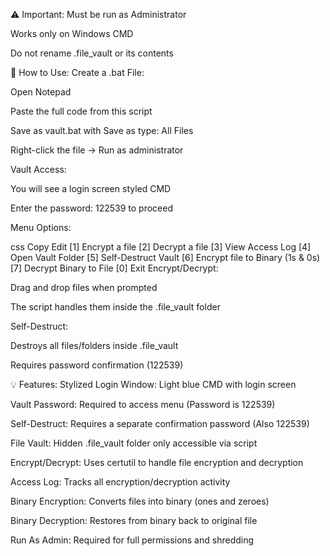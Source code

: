 ⚠️ Important:
Must be run as Administrator

Works only on Windows CMD

Do not rename .file_vault or its contents

🧭 How to Use:
Create a .bat File:

Open Notepad

Paste the full code from this script

Save as vault.bat with Save as type: All Files

Right-click the file → Run as administrator

Vault Access:

You will see a login screen styled CMD

Enter the password: 122539 to proceed

Menu Options:

css
Copy
Edit
[1] Encrypt a file
[2] Decrypt a file
[3] View Access Log
[4] Open Vault Folder
[5] Self-Destruct Vault
[6] Encrypt file to Binary (1s & 0s)
[7] Decrypt Binary to File
[0] Exit
Encrypt/Decrypt:

Drag and drop files when prompted

The script handles them inside the .file_vault folder

Self-Destruct:

Destroys all files/folders inside .file_vault

Requires password confirmation (122539)

💡 Features:
Stylized Login Window: Light blue CMD with login screen

Vault Password: Required to access menu (Password is 122539)

Self-Destruct: Requires a separate confirmation password (Also 122539)

File Vault: Hidden .file_vault folder only accessible via script

Encrypt/Decrypt: Uses certutil to handle file encryption and decryption

Access Log: Tracks all encryption/decryption activity

Binary Encryption: Converts files into binary (ones and zeroes)

Binary Decryption: Restores from binary back to original file

Run As Admin: Required for full permissions and shredding


